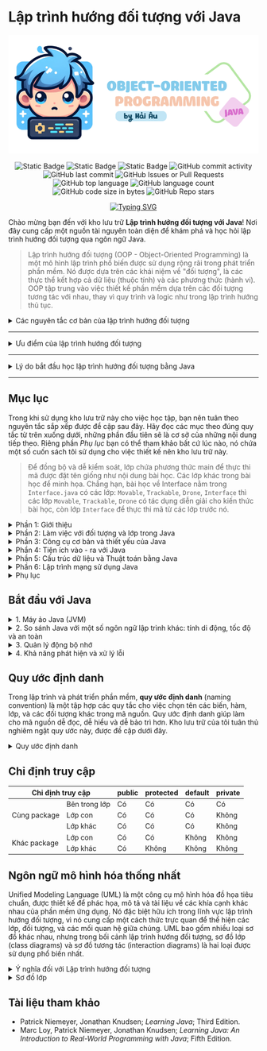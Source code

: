 # Lập trình hướng đối tượng với Java

![intro](images/logo.png)

<p align = "center">
<img alt="Static Badge" src="https://img.shields.io/badge/HUST-course-blue?labelColor=FF6868&color=DCFFB7">
<img alt="Static Badge" src="https://img.shields.io/badge/open_source-for_education-blue?labelColor=365486&color=DCF2F1">
<img alt="Static Badge" src="https://img.shields.io/badge/newbie-learn_to_code-blue?labelColor=6962AD&color=83C0C1">
<img alt="GitHub commit activity" src="https://img.shields.io/github/commit-activity/w/HaiAu2501/Object-oriented-Programming-with-Java?labelColor=FFF5E0&color=8DECB4">
<img alt="GitHub last commit" src="https://img.shields.io/github/last-commit/HaiAu2501/Object-oriented-Programming-with-Java?labelColor=1679AB&color=C5FF95">
<img alt="GitHub Issues or Pull Requests" src="https://img.shields.io/github/issues/HaiAu2501/Object-oriented-Programming-with-Java?labelColor=A34343&color=E9C874">
<img alt="GitHub top language" src="https://img.shields.io/github/languages/top/HaiAu2501/Object-oriented-Programming-with-Java?labelColor=FFD1E3&color=FFFAB7">
<img alt="GitHub language count" src="https://img.shields.io/github/languages/count/HaiAu2501/Object-oriented-Programming-with-Java?labelColor=DD5746&color=FFC470">
<img alt="GitHub code size in bytes" src="https://img.shields.io/github/languages/code-size/HaiAu2501/Object-oriented-Programming-with-Java?labelColor=7AA2E3&color=97E7E1">
<img alt="GitHub Repo stars" src="https://img.shields.io/github/stars/HaiAu2501/Object-oriented-Programming-with-Java?labelColor=4CCD99&color=FFF455">
</p>

<p align = "center">
<a href="https://git.io/typing-svg"><img src="https://readme-typing-svg.demolab.com?font=Fira+Code&pause=1000&center=true&vCenter=true&random=false&width=450&lines=Object-oriented+Programming+with+Java" alt="Typing SVG" /></a>
</p>

Chào mừng bạn đến với kho lưu trữ **Lập trình hướng đối tượng với Java**! Nơi đây cung cấp một nguồn tài nguyên toàn diện để khám phá và học hỏi lập trình hướng đối tượng qua ngôn ngữ Java.

> Lập trình hướng đối tượng (OOP - Object-Oriented Programming) là một mô hình lập trình phổ biến được sử dụng rộng rãi trong phát triển phần mềm. Nó được dựa trên các khái niệm về "đối tượng", là các thực thể kết hợp cả dữ liệu (thuộc tính) và các phương thức (hành vi). OOP tập trung vào việc thiết kế phần mềm dựa trên các đối tượng tương tác với nhau, thay vì quy trình và logic như trong lập trình hướng thủ tục.

<details>

<summary> Các nguyên tắc cơ bản của lập trình hướng đối tượng</summary>
<br/>

Lập trình hướng đối tượng dựa trên 4 nguyên tắc cơ bản, đó là: Đóng gói, Kế thừa, Đa hình, và Trừu tượng hóa. Mỗi nguyên tắc này cung cấp một cách tiếp cận để giải quyết các vấn đề trong phát triển phần mềm và giúp quản lý mã nguồn một cách hiệu quả hơn.

**1. Đóng gói** (Encapsulation): Đây là khái niệm che giấu chi tiết triển khai bên trong của đối tượng, ngăn người dùng trực tiếp truy cập vào dữ liệu bên trong. Đóng gói giúp bảo vệ dữ liệu và hành vi của đối tượng khỏi sự can thiệp không mong muốn và cung cấp một giao diện thống nhất để tương tác với đối tượng.

---

<details>

<summary>Đoạn mã minh họa</summary>

```java
// Lớp Employee (Nhân viên) chứa các thuộc tính: tên, tuổi, lương
public class Employee {
    // Các biến dữ liệu riêng tư để ngăn chặn truy cập trực tiếp từ bên ngoài lớp
    private String name;
    private int age;
    private double salary;

    // Constructor (hàm tạo) để khởi tạo các giá trị của đối tượng
    public Employee(String name, int age, double salary) {
        this.name = name;
        this.age = age;
        this.salary = salary;
    }

    // Các phương thức getter để truy cập các biến dữ liệu
    public String getName() {
        return name;
    }

    public int getAge() {
        return age;
    }

    public double getSalary() {
        return salary;
    }

    // Các phương thức setter để cập nhật giá trị của các biến dữ liệu
    public void setName(String name) {
        this.name = name;
    }

    public void setAge(int age) {
        this.age = age;
    }

    public void setSalary(double salary) {
        this.salary = salary;
    }
}

// Lớp Main để thực thi mã
public class Main {
    public static void main(String[] args) {
        // Tạo đối tượng của lớp Employee
        Employee emp = new Employee("John Doe", 30, 50000);

        // Truy cập và cập nhật thông qua các phương thức getter và setter
        System.out.println("Employee name: " + emp.getName());
        emp.setSalary(55000);
        System.out.println("Updated salary: " + emp.getSalary());
    }
}
```

Trong ví dụ này, các biến `name`, `age`, và `salary` được đánh dấu là `private`, điều này có nghĩa là chúng không thể được truy cập trực tiếp từ bên ngoài lớp `Employee`. Thay vào đó, các phương thức `getName()`, `getAge()`, `getSalary()`, `setName()`, `setAge()`, và `setSalary()` được cung cấp để truy cập và cập nhật giá trị của các biến này, đảm bảo tính đóng gói.

</details>

---

**2. Kế thừa** (Inheritance): Kế thừa cho phép một lớp mới kế thừa các thuộc tính và phương thức từ một lớp đã có sẵn. Lớp mới này có thể bổ sung thêm hoặc sửa đổi các thành phần thừa kế để đáp ứng nhu cầu riêng của nó, giúp tái sử dụng và mở rộng mã nguồn một cách hiệu quả.

---

<details>

<summary>Đoạn mã minh họa</summary>

```java
// Lớp cơ sở (hay lớp cha): Employee
public class Employee {
    private String name;
    private int age;

    // Constructor của lớp Employee
    public Employee(String name, int age) {
        this.name = name;
        this.age = age;
    }

    // Getter và Setter
    public String getName() {
        return name;
    }

    public void setName(String name) {
        this.name = name;
    }

    public int getAge() {
        return age;
    }

    public void setAge(int age) {
        this.age = age;
    }

    // Phương thức để hiển thị thông tin
    public void displayInfo() {
        System.out.println("Name: " + name + ", Age: " + age);
    }
}

// Lớp dẫn xuất (hay lớp con): Manager kế thừa từ Employee
public class Manager extends Employee {
    private double salary;

    // Constructor của lớp Manager
    public Manager(String name, int age, double salary) {
        super(name, age); // Gọi constructor của lớp cơ sở (lớp cha)
        this.salary = salary;
    }

    // Phương thức mới của lớp Manager
    @Override
    public void displayInfo() {
        // Gọi phương thức displayInfo của lớp cơ sở (lớp cha)
        super.displayInfo();
        System.out.println("Salary: " + salary);
    }
}

public class Main {
    public static void main(String[] args) {
        // Tạo đối tượng Manager
        Manager manager = new Manager("Alice Johnson", 42, 75000);
        manager.displayInfo(); // Hiển thị thông tin của Manager
    }
}
```

- Trong ví dụ này:
  - Lớp `Employee` là lớp cơ sở, chứa thông tin cơ bản như tên và tuổi.
  - Lớp `Manager` là lớp dẫn xuất từ `Employee` và bổ sung thêm thuộc tính `salary`.
  - Lớp `Manager` sử dụng từ khóa `extends` để kế thừa từ lớp `Employee`. Constructor của `Manager` gọi `super(name, age)`; để khởi tạo các thuộc tính được kế thừa từ lớp `Employee`.
  - Phương thức `displayInfo()` được ghi đè trong lớp `Manager` để thêm thông tin về mức lương, đồng thời gọi phương thức `displayInfo()` của lớp cơ sở để hiển thị thông tin cơ bản.

</details>

---

**3. Đa hình** (Polymorphism): Đa hình là khả năng mà theo đó các lớp khác nhau có thể được sử dụng thông qua cùng một giao diện. Phương thức có thể được định nghĩa trong một lớp cơ sở và được thay thế bởi các phương thức có cùng tên trong các lớp dẫn xuất, cho phép các đối tượng được xử lý thông qua giao diện chung mà không cần biết kiểu dữ liệu cụ thể của chúng.

Trong Java, tính đa hình được thể hiện thông qua việc ghi đè phương thức (method overriding) và nạp chồng phương thức (method overloading).

---

<details>

<summary>Ghi đè phương thức</summary>

```java
class Animal {
    void speak() {
        System.out.println("Animal speaks");
    }
}

// Lớp Dog (chó) kế thừa lớp Animal (động vật)
class Dog extends Animal {
    // Lớp Dog ghi đè phương thức speak() của lớp cha
    @Override
    void speak() {
        System.out.println("Dog barks");
    }
}

// Lớp Cat (mèo) kế thừa lớp Animal (động vật)
class Cat extends Animal {
    // Lớp Dog ghi đè phương thức speak() của lớp cha
    @Override
    void speak() {
        System.out.println("Cat meows");
    }
}

public class Main {
    public static void main(String[] args) {
        Animal myAnimal = new Animal();
        Animal myDog = new Dog();
        Animal myCat = new Cat();

        myAnimal.speak(); // Prints "Animal speaks"
        myDog.speak();    // Prints "Dog barks"
        myCat.speak();    // Prints "Cat meows"
    }
}
```

Trong ví dụ này, phương thức `speak()` được ghi đè trong các lớp `Dog` và `Cat`. Khi gọi phương thức `speak()` trên đối tượng của lớp con, Java xác định phương thức nào sẽ được gọi tại thời điểm chạy, tùy thuộc vào loại đối tượng mà biến tham chiếu đến.

</details>

<details>

<summary>Nạp chồng phương thức</summary>

```java
class Printer {
    // In chuỗi
    void print(String data) {
        System.out.println("String: " + data);
    }

    // In số nguyên
    void print(int data) {
        System.out.println("Integer: " + data);
    }

    // In số thực
    void print(double data) {
        System.out.println("Double: " + data);
    }
}

public class Main {
    public static void main(String[] args) {
        Printer printer = new Printer();

        // Gọi phương thức print nạp chồng
        printer.print("Hello, World!");
        printer.print(123);
        printer.print(98.76);
    }
}
```

- Trong ví dụ này:
  - Lớp `Printer` có ba phiên bản của phương thức `print`, mỗi phiên bản xử lý một kiểu dữ liệu cụ thể: `String`, `int`, và `double`.
  - Mỗi lần gọi phương thức `print`, Java sẽ xác định phiên bản phù hợp dựa trên kiểu dữ liệu của đối số truyền vào.

</details>

<details>

<summary>Triển khai giao diện</summary>

Tính đa hình cũng được thể hiện rất rõ ràng qua cơ chế sử dụng interface. Interface trong Java là một cách để đạt được đa hình ở mức độ cao hơn, cho phép một lớp triển khai (implement) nhiều interface và một interface có thể được triển khai bởi nhiều lớp khác nhau.

Giả sử chúng ta có một interface `CanFly` và hai lớp `Bird` và `Airplane` cả hai đều triển khai interface này:

```java
interface CanFly {
    void fly();
}

class Bird implements CanFly {
    public void fly() {
        System.out.println("The bird flaps its wings to fly.");
    }
}

class Airplane implements CanFly {
    public void fly() {
        System.out.println("The airplane turns on its engines to fly.");
    }
}

public class TestPolymorphism {
    public static void main(String[] args) {
        CanFly myBird = new Bird();
        CanFly myAirplane = new Airplane();

        myBird.fly();        // Output: The bird flaps its wings to fly.
        myAirplane.fly();    // Output: The airplane turns on its engines to fly.
    }
}
```

- Trong ví dụ này:
  - Interface `CanFly` định nghĩa phương thức `fly()` mà không cung cấp phần thân phương thức.
  - Cả `Bird` và `Airplane` đều triển khai phương thức `fly()` theo cách riêng của chúng.
  - Cả hai đối tượng `myBird` và `myAirplane` đều được tham chiếu thông qua kiểu interface `CanFly`, và khi gọi phương thức `fly()`, đa hình cho phép chúng ta không cần quan tâm đến việc đối tượng thuộc lớp nào; chúng ta chỉ biết rằng chúng có thể bay.

</details>

---

**4. Trừu tượng hóa** (Abstraction): Trừu tượng hóa cho phép lập trình viên tập trung vào những gì một đối tượng làm mà không cần quan tâm đến cách thực hiện. Nó tạo ra một lớp cơ sở mô tả một giao diện tổng quát mà các lớp dẫn xuất sẽ thực thi, đơn giản hóa việc quản lý sự phức tạp của hệ thống.

Trong Java, trừu tượng hóa có thể được thực hiện bằng hai cách:

---

<details>

<summary>Lớp trừu tượng</summary>

Lớp trừu tượng (Abstract Class) là một lớp không thể tạo đối tượng và có thể chứa phương thức trừu tượng không có phần thân.

```java
abstract class Animal {
    // Phương thức trừu tượng
    abstract void makeSound();

    // Phương thức bình thường
    void breathe() {
        System.out.println("Breathing...");
    }
}

class Dog extends Animal {
    // Triển khai phương thức trừu tượng trong lớp con
    void makeSound() {
        System.out.println("Bark");
    }
}

public class Main {
    public static void main(String[] args) {
        Animal myDog = new Dog();
        myDog.makeSound(); // In ra "Bark"
        myDog.breathe();   // In ra "Breathing..."
    }
}
```

- Trong ví dụ này:
  - `Animal` là một lớp trừu tượng có phương thức trừu tượng `makeSound()`.
  - `Dog` là lớp kế thừa từ `Animal` và phải cung cấp triển khai cụ thể cho phương thức trừu tượng `makeSound()`.

</details>

<details>

<summary>Giao diện</summary>

Giao diện (Interface) chỉ có thể chứa các phương thức trừu tượng mà không có triển khai.

```java
interface Vehicle {
    void start();
    void stop();
}

class Car implements Vehicle {
    public void start() {
        System.out.println("Car starting");
    }

    public void stop() {
        System.out.println("Car stopping");
    }
}

class Bike implements Vehicle {
    public void start() {
        System.out.println("Bike starting");
    }

    public void stop() {
        System.out.println("Bike stopping");
    }
}

public class Main {
    public static void main(String[] args) {
        Vehicle myCar = new Car();
        Vehicle myBike = new Bike();
        
        myCar.start();  // In ra "Car starting"
        myCar.stop();   // In ra "Car stopping"
        myBike.start(); // In ra "Bike starting"
        myBike.stop();  // In ra "Bike stopping"
    }
}
```

Ở đây, `Vehicle` là một interface định nghĩa hai phương thức trừu tượng: `start()` và `stop()`. Các lớp `Car` và `Bike` triển khai interface này và cung cấp triển khai cụ thể cho mỗi phương thức.

</details>

</details>

---

<details>

<summary>Ưu điểm của lập trình hướng đối tượng</summary>
<br/>

Lập trình hướng đối tượng mang lại nhiều ưu điểm vượt trội trong phát triển phần mềm, giúp nó trở thành một trong những mô hình thiết kế và lập trình chính trong ngành công nghệ thông tin. Dưới đây là những ưu điểm của nó:

- **Tái sử dụng mã**: OOP cho phép lập trình viên sử dụng lại mã nguồn thông qua cơ chế kế thừa. Lớp con có thể kế thừa tính năng từ lớp cha mà không cần phải viết lại mã đó. Điều này giúp giảm bớt lượng công việc lập trình, giảm thiểu các lỗi tiềm ẩn và tăng tốc độ phát triển phần mềm.

- **Dễ dàng bảo trì và sửa lỗi**: Cấu trúc đóng gói trong OOP giúp che giấu chi tiết triển khai, chỉ cung cấp giao diện (interface) cần thiết cho người dùng. Điều này làm cho việc bảo trì và cập nhật hệ thống trở nên dễ dàng hơn, vì thay đổi bên trong một đối tượng không ảnh hưởng tới các đối tượng khác.

- **Mô hình hóa thực tiễn**: OOP cho phép lập trình viên mô hình hóa các thực thể thực tế dưới dạng đối tượng phần mềm, làm cho mã nguồn dễ hiểu và quản lý hơn. Việc sử dụng các đối tượng như là biểu diễn của dữ liệu và hành vi trong thế giới thực giúp phát triển phần mềm trở nên trực quan và gần gũi hơn với người lập trình.

- **Tính mở rộng**: Nhờ vào khả năng kế thừa và đóng gói, OOP dễ dàng mở rộng. Một lớp mới có thể được tạo ra với sự kế thừa từ một hoặc nhiều lớp đã tồn tại mà không làm ảnh hưởng tới những lớp đó. Điều này giúp hệ thống phát triển một cách linh hoạt và thích ứng với nhu cầu mới một cách nhanh chóng.

- **Tính bảo mật**: Đóng gói không chỉ giúp ẩn đi chi tiết triển khai mà còn cung cấp một lớp bảo mật. Dữ liệu bên trong một đối tượng được bảo vệ khỏi sự truy cập trực tiếp từ bên ngoài, đảm bảo tính toàn vẹn và an toàn của dữ liệu.

</details>

---

<details>

<summary>Lý do bắt đầu học lập trình hướng đối tượng bằng Java</summary>
<br/>

Java là một trong những ngôn ngữ lập trình phổ biến nhất được sử dụng để giảng dạy lập trình hướng đối tượng vì nhiều lý do chính đáng.

- **Java là một ngôn ngữ thuần túy hướng đối tượng**, nghĩa là mọi thứ trong Java đều là đối tượng hoặc lớp. Các khái niệm như kế thừa, đóng gói, đa hình, và trừu tượng hoàn toàn được tích hợp sẵn trong ngôn ngữ. Điều này giúp người học dễ dàng tiếp cận và thực hành các nguyên lý OOP một cách tự nhiên trong quá trình lập trình.

- **Java có cú pháp khá rõ ràng và dễ hiểu.** Cú pháp của Java dựa trên C/C++, nhưng đã loại bỏ một số tính năng phức tạp như con trỏ trực tiếp, làm cho nó trở thành ngôn ngữ lý tưởng để giảng dạy cho người mới bắt đầu. Việc loại bỏ những tính năng phức tạp này giúp người học tập trung vào việc hiểu các khái niệm cốt lõi của OOP mà không bị sa lầy vào các chi tiết khó hiểu.

- **Java là ngôn ngữ độc lập nền tảng**, có thể chạy trên bất kỳ hệ điều hành nào có máy ảo Java (JVM). Điều này có nghĩa là các chương trình Java có thể phát triển và thực thi một cách nhất quán trên các nền tảng khác nhau mà không cần thay đổi mã. Sự linh hoạt này là lý tưởng cho môi trường học tập, nơi sinh viên và giáo viên có thể sử dụng nhiều loại phần cứng và phần mềm.

</details>

---

## Mục lục

Trong khi sử dụng kho lưu trữ này cho việc học tập, bạn nên tuân theo nguyên tắc sắp xếp được đề cập sau đây. Hãy đọc các mục theo đúng quy tắc từ trên xuống dưới, những phần đầu tiên sẽ là cơ sở của những nội dung tiếp theo. Riêng phần *Phụ lục* bạn có thể tham khảo bất cứ lúc nào, nó chứa một số cuốn sách tôi sử dụng cho việc thiết kế nên kho lưu trữ này.

> Để đồng bộ và dễ kiểm soát, lớp chứa phương thức main để thực thi mã được đặt tên giống như nội dung bài học. Các lớp khác trong bài học để minh họa. Chẳng hạn, bài học về Interface nằm trong `Interface.java` có các lớp: `Movable`, `Trackable`, `Drone`, `Interface` thì các lớp `Movable`, `Trackable`, `Drone` có tác dụng diễn giải cho kiến thức bài học, còn lớp `Interface` để thực thi mã từ các lớp trước nó.

<details>
<summary>Phần 1: Giới thiệu</summary>

- [**Bắt đầu với Java**](#bắt-đầu-với-java)
  - Máy ảo Java
  - So sánh Java với một số ngôn ngữ lập trình khác: tính di động, tốc độ và an toàn
  - Quản lý động bộ nhớ
  - Khả năng phát hiện và xử lý lỗi
- [**Naming Convention**](#quy-ước-định-danh)
- [**Unified Modeling Language**](#ngôn-ngữ-mô-hình-hóa-thống-nhất)
- [**The Java Language**](1.%20The%20Java%20Language/)
  - [HelloWorld](1.%20The%20Java%20Language/HelloWorld.java)
  - [HelloJava](1.%20The%20Java%20Language/HelloJava.java)
  - [DataTypes](1.%20The%20Java%20Language/DataTypes.java)
  - [Wrappers](1.%20The%20Java%20Language/Wrappers.java)
  - [Boxing](1.%20The%20Java%20Language/Boxing.java)
  - [Enumerations](1.%20The%20Java%20Language/Enumerations.java)
  - [Arrays](1.%20The%20Java%20Language/Arrays.java)
  - [ArgumentPassing](1.%20The%20Java%20Language/ArgumentPassing.java)
  - [MethodOverloading](1.%20The%20Java%20Language/MethodOverloading.java)
  - [ObjectsInJava](1.%20The%20Java%20Language/ObjectsInJava.java)
  - [InitializerBlock](1.%20The%20Java%20Language/InitializerBlock.java)
  - [ObjectCreation](1.%20The%20Java%20Language/ObjectCreation.java)
  - [ObjectDestruction](1.%20The%20Java%20Language/ObjectDestruction.java)
  - [ThisReference](1.%20The%20Java%20Language/ThisReference.java)

</details>

<details>

<summary>Phần 2: Làm việc với đối tượng và lớp trong Java</summary>

- [**Classes in Java**](2.%20Classes%20in%20Java/)
  - [Subclass](2.%20Classes%20in%20Java/Subclass.java)
  - [Casting](2.%20Classes%20in%20Java/Casting.java)
  - [SuperConstructor](2.%20Classes%20in%20Java/SuperConstructor.java)
  - [Abstract](2.%20Classes%20in%20Java/Abstract.java)
  - [Interface](2.%20Classes%20in%20Java/Interface.java)
  - [Callback](2.%20Classes%20in%20Java/Callback.java)
  - [InterfaceVariables](2.%20Classes%20in%20Java/InterfaceVariables.java)
  - [SubInterface](2.%20Classes%20in%20Java/SubInterface.java)
- **Inner Classes**
  - [NestedClass](2.%20Classes%20in%20Java/NestedClass.java)
  - [InnerClass](2.%20Classes%20in%20Java/InnerClass.java)
  - [AdapterClass](2.%20Classes%20in%20Java/AdapterClass.java)
  - [WithinMethods](2.%20Classes%20in%20Java/WithinMethods.java)
  - [StaticInnerClass](2.%20Classes%20in%20Java/StaticInnerClass.java)
  - [AnonymousInnerClass](2.%20Classes%20in%20Java/AnonymousInnerClass.java)
  - [EventHandling](2.%20Classes%20in%20Java/EventHandling.java)
- **The Object Class**
  - [TheObjectClass](2.%20Classes%20in%20Java/TheObjectClass.java)
  - [Equals](2.%20Classes%20in%20Java/Equals.java)
  - [Hashcode](2.%20Classes%20in%20Java/Hashcode.java)
  - [Clone](2.%20Classes%20in%20Java/Clone.java)
- **The Class Class**
  - [TheClassClass](2.%20Classes%20in%20Java/TheClassClass.java)
  - [Reflection](2.%20Classes%20in%20Java/Reflection.java)
- **Annotations**
  - [Annotations](2.%20Classes%20in%20Java/Annotations.java)
- **Generics**

</details>

<details>

<summary>Phần 3: Công cụ cơ bản và thiết yếu của Java</summary>

- [**Core Ultilities**](3.%20Core%20Ultilities/)
  - [StringTips](3.%20Core%20Ultilities/StringTips.java)
  - [Math](3.%20Core%20Ultilities/Math.java)
  - [Random](3.%20Core%20Ultilities/Random.java)
  - [Time](3.%20Core%20Ultilities/Time.java)
  - [Collections](3.%20Core%20Ultilities/Collections.java)
  - [Iteration](3.%20Core%20Ultilities/Iteration.java)
  - [Properties](3.%20Core%20Ultilities/Properties.java)
  - [LoggingAPI](3.%20Core%20Ultilities/LoggingAPI.java)

</details>

<details>

<summary>Phần 4: Tiện ích vào - ra với Java</summary>

- [**IO Facilities**](4.%20IO%20Facilities/)
  - Streams
  - Pipes
  - Files
  - DataCompression
  - Buffers

</details>

<details>

<summary>Phần 5: Cấu trúc dữ liệu và Thuật toán bằng Java</summary>

> Mục này gần như cùng thứ tự với kho lưu trữ của tôi: [**Cấu trúc dữ liệu và Thuật toán sử dụng C/C++**](https://github.com/HaiAu2501/Data-Structures-and-Algorithms-using-C), chỉ khác là được viết bằng ngôn ngữ Java. Sẽ có một số khác biệt giữa hai ngôn ngữ, bạn đọc có thể tự đối chiếu chúng.

- **Tuần 1: Làm quen với Java**
  - [SumTwoInts](5.%20Data%20Structures%20and%20Algorithms/SumTwoInts.java)
  - [SumOfArray](5.%20Data%20Structures%20and%20Algorithms/SumOfArray.java)
  - [MaxSubarray](5.%20Data%20Structures%20and%20Algorithms/MaxSubarray.java)
- **Tuần 2: Thuật toán Đệ quy & Thuật toán Quay lui**
- **Tuần 3: Thuật toán Nhánh cận & Thuật toán Tham lam**
- **Tuần 4: Thuật toán Quy hoạch động**
- **Tuần 5: Ngăn xếp & Hàng đợi**

</details>

<details>

<summary>Phần 6: Lập trình mạng sử dụng Java</summary>

</details>

<details>

<summary>Phụ lục</summary>

- [**Chỉ định truy cập**](#chỉ-định-truy-cập)
- [**Tài liệu tham khảo**](#tài-liệu-tham-khảo)
- [**Tải xuống tài liệu tham khảo**](documents)
- [**Dự án của tôi**](.projects)
  - [**TicTacToe**](.projects/TicTacToe.java)

</details>

## Bắt đầu với Java

<details>

<summary>1. Máy ảo Java (JVM)</summary>
<br/>

Java vừa là ngôn ngữ lập trình vừa được **biên dịch** (complied) vừa được **thông dịch** (interpreted). Trong Java, mã nguồn được biên dịch thành bytecode, đó là các chỉ thị nhị phân đơn giản hoạt động như mã máy cho máy tính. Tuy nhiên, khác với C hay C++, bytecode của Java không phải là mã máy bản địa cho bất kỳ loại vi xử lý cụ thể nào mà là cho một máy ảo Java (JVM), một nền tảng chung cho mọi hệ thống.

Bytecode này sau đó được máy ảo Java thông dịch và thực thi như thể nó là mã máy bản địa. JVM hoạt động giống như một hệ điều hành thực sự trong việc quản lý bộ nhớ và xử lý các lệnh, đảm bảo an toàn và di động của mã. Mọi đặc điểm của ngôn ngữ Java đều được định nghĩa rõ ràng, không phụ thuộc vào hệ thống nền tảng cụ thể nào, giúp Java có khả năng chạy đồng nhất trên nhiều nền tảng khác nhau mà không cần chỉnh sửa mã.

JVM cung cấp một môi trường thực thi an toàn, nơi nó thực hiện các chức năng tương tự như một hệ điều hành. Nó quản lý bộ nhớ, thực thi các lệnh dựa trên ngăn xếp, và xử lý các kiểu dữ liệu nguyên thủy. Việc này giảm thiểu các rủi ro bảo mật và tăng tính ổn định của ứng dụng.

</details>

<details>

<summary>2. So sánh Java với một số ngôn ngữ lập trình khác: tính di động, tốc độ và an toàn</summary>
<br/>

Dù có vẻ ngoài tương tự như C và C++ về cú pháp, Java không phải là hậu duệ trực tiếp của C hay là phiên bản tiếp theo của C++. Java có nhiều điểm chung với các ngôn ngữ động như Smalltalk và Lisp hơn là với C. Sự giống nhau chỉ dừng lại ở cú pháp bên ngoài như sử dụng nhiều dấu ngoặc nhọn và dấu chấm phẩy. Java thừa hưởng triết lý của C về một ngôn ngữ tốt nên gọn nhẹ, dễ nhớ nhưng lại mở rộng vốn từ vựng qua các gói lớp Java.

Ngôn ngữ kịch bản như Perl, Python và Ruby rất phổ biến vì chúng phù hợp cho các ứng dụng an toàn, được kết nối mạng. Tuy nhiên, hầu hết các ngôn ngữ kịch bản không được thiết kế cho lập trình quy mô lớn nghiêm túc. Chúng thường không phù hợp cho các dự án lớn hay phức tạp vì cấu trúc chương trình lỏng lẻo và hệ thống kiểu dữ liệu đơn giản.

Java cung cấp một nền tảng an toàn để phát triển các framework cấp cao hơn và thậm chí là các ngôn ngữ khác, kết hợp sự đơn giản và tính năng của Java cho phép phát triển nhanh chóng và dễ dàng thay đổi ứng dụng. Java cũng đã học hỏi từ các tính năng của Smalltalk và cải tiến chúng, đặc biệt là trong việc sử dụng bộ kiểm tra bytecode để đảm bảo tính chính xác của mã Java biên dịch, giúp nâng cao hiệu suất và đảm bảo an toàn hơn so với Smalltalk.

Java được thiết kế để là một ngôn ngữ an toàn, không chỉ chống lại các lỗi phần mềm mà còn các vấn đề thường gặp trong thiết kế và lập trình. Java cung cấp nhiều lớp bảo vệ, từ kiểm tra an toàn của mã trước khi chạy cho đến cách thức mà trình tải lớp (class loader), một cơ chế tải bytecode của trình thông dịch Java, tạo ra một "bức tường" xung quanh các lớp không đáng tin cậy. Những tính năng này là nền tảng cho các chính sách bảo mật cấp cao, cho phép hoặc không cho phép các loại hoạt động khác nhau trên từng ứng dụng.

Java bắt đầu từ một "tấm bảng trắng" và do đó có thể tránh được những tính năng phức tạp hoặc gây tranh cãi có trong các ngôn ngữ khác. Ví dụ, Java không cho phép lập trình viên tái định nghĩa các toán tử (như + hay -), không có tiền xử lý mã nguồn như macros hay #define statements, những thứ thường được dùng trong các ngôn ngữ khác để hỗ trợ sự phụ thuộc vào nền tảng.

Java cũng cung cấp một cấu trúc gói (package) rõ ràng để tổ chức các tệp lớp, giúp trình biên dịch xử lý một số chức năng của công cụ make truyền thống một cách hiệu quả. Mọi thông tin kiểu dữ liệu đều được bảo toàn trong các lớp Java đã biên dịch, không cần tới các tệp tiêu đề nguồn thừa như trong C/C++. Điều này khiến mã Java dễ đọc và ít cần đến ngữ cảnh hơn.

Java chỉ hỗ trợ kế thừa đơn (mỗi lớp chỉ có một lớp "cha" duy nhất) nhưng cho phép kế thừa nhiều giao diện (interface). Giao diện trong Java, tương tự như lớp trừu tượng trong C++, xác định hành vi của một đối tượng mà không định nghĩa thực thi của nó. Đây là một cơ chế mạnh mẽ cho phép nhà phát triển định nghĩa một "hợp đồng" về hành vi của đối tượng mà có thể được sử dụng và tham chiếu một cách độc lập với bất kỳ thực thi đối tượng cụ thể nào.

</details>

<details>

<summary>3. Quản lý động bộ nhớ</summary>
<br/>

Java loại bỏ việc sử dụng con trỏ có thể tham chiếu tới bất kỳ khu vực bộ nhớ nào và thêm vào thu gom rác tự động cùng mảng cấp cao. Những tính năng này giúp loại bỏ nhiều vấn đề liên quan đến an toàn, khả năng chuyển đổi và tối ưu hóa mà các ngôn ngữ khác thường gặp phải. Trong Java, các đối tượng không còn được sử dụng sẽ tự động được thu hồi bộ nhớ, giảm thiểu lỗi do quản lý bộ nhớ thủ công.

Java không sử dụng con trỏ theo nghĩa truyền thống mà thay vào đó là các tham chiếu, định kiểu chặt chẽ và an toàn hơn. Các đối tượng trong Java, ngoại trừ các kiểu nguyên thủy, được truy cập qua tham chiếu. Điều này cho phép xây dựng các cấu trúc dữ liệu phức tạp một cách an toàn về kiểu dữ liệu mà không có rủi ro liên quan đến con trỏ trong C/C++.

</details>

<details>

<summary>4. Khả năng phát hiện và xử lý lỗi</summary>
<br/>

Java được thiết kế để xử lý lỗi một cách thông minh và hiệu quả, nhờ vào cơ chế quản lý ngoại lệ mạnh mẽ. Trong Java, các lỗi không chỉ được bắt và xử lý tại một nơi cụ thể trong chương trình thông qua khối mã "catch", mà còn được đóng gói thành các đối tượng ngoại lệ. Mỗi đối tượng này mang thông tin về nguyên nhân gây ra lỗi, giúp lập trình viên dễ dàng hiểu và xử lý lỗi một cách chính xác. Trình biên dịch Java đòi hỏi phương thức phải tuyên bố các ngoại lệ mà nó có thể phát sinh, hoặc là phải tự xử lý chúng ngay lập tức. Điều này giúp đưa thông tin lỗi lên cùng mức độ quan trọng với các thông tin khác như kiểu dữ liệu trả về hay tham số của phương thức. Qua đó, khi lập trình, bạn có thể dự đoán và chuẩn bị sẵn sàng cho các tình huống có thể xảy ra, đảm bảo rằng ứng dụng của bạn sẽ hoạt động ổn định và an toàn hơn.

</details>

## Quy ước định danh

Trong lập trình và phát triển phần mềm, **quy ước định danh** (naming convention) là một tập hợp các quy tắc cho việc chọn tên các biến, hàm, lớp, và các đối tượng khác trong mã nguồn. Quy ước định danh giúp làm cho mã nguồn dễ đọc, dễ hiểu và dễ bảo trì hơn. Kho lưu trữ của tôi tuân thủ nghiêm ngặt quy ước này, được đề cập dưới đây.

<details>

<summary>Quy ước định danh</summary>
<ol>

<li><b>Lớp (Class) và Giao diện (Interface):</b></li>

- *Lớp:* Tên lớp luôn bắt đầu bằng chữ cái in hoa (PascalCase). Nếu tên lớp bao gồm nhiều từ, mỗi từ cũng phải bắt đầu bằng chữ cái in hoa. Ví dụ: `Student`, `Car`, `ColorChooser`.

- *Giao diện:* Giống như class, tên interface cũng sử dụng PascalCase. Thường thì tên interface sẽ bắt đầu bằng các chữ cái viết hoa như `I` hoặc sử dụng các hậu tố/suffix như `able` hoặc `ible` để mô tả tính năng, chẳng hạn như `Runnable`, `Accessible`.

<li><b>Phương thức (Method)/Hàm (Function) và Biến (Variable):</b></li>

- Tên phương thức luôn bắt đầu bằng chữ thường và theo sau là camelCase. Tên phương thức thường là các động từ hoặc cụm động từ mô tả hành động mà phương thức đó thực hiện. Ví dụ: `getName()`, `calculateTotalWidth()`.

- Tên biến cũng nên bắt đầu bằng chữ thường và theo sau là camelCase. Tên biến nên rõ ràng và mô tả được giá trị mà chúng đại diện. Ví dụ: `height`, `numberOfStudents`.

<li><b>Gói (Package)</b></li>

- Tên gói nên được viết thường hoàn toàn để tránh xung đột với tên lớp và interface.

</ol>

Một ví dụ về lớp `Dog`:

```java
package com.example.animals;

/**
 * A generic Dog class that can be used as a base class for specific breeds.
 */
public class Dog {
    private String name;
    private int age;

    /**
     * Constructor for Dog class.
     *
     * @param name The name of the dog.
     * @param age The age of the dog.
     */
    public Dog(String name, int age) {
        this.name = name;
        this.age = age;
    }

    /**
     * Returns the name of the dog.
     *
     * @return The name of the dog.
     */
    public String getName() {
        return name;
    }

    /**
     * Sets the name of the dog.
     *
     * @param name New name for the dog.
     */
    public void setName(String name) {
        this.name = name;
    }

    /**
     * Returns the age of the dog.
     *
     * @return The age of the dog.
     */
    public int getAge() {
        return age;
    }

    /**
     * Sets the age of the dog.
     *
     * @param age New age for the dog.
     */
    public void setAge(int age) {
        this.age = age;
    }

    /**
     * Provides a string representation of the dog.
     *
     * @return A string describing the dog's details.
     */
    @Override
    public String toString() {
        return "Dog[name=" + name + ", age=" + age + "]";
    }
}
```

</details>

## Chỉ định truy cập

<div align="center">
<table class="tg">
<thead>
  <tr>
    <th class="tg-c3ow" colspan="2">Chỉ định truy cập</th>
    <th class="tg-c3ow">public</th>
    <th class="tg-c3ow">protected</th>
    <th class="tg-c3ow">default</th>
    <th class="tg-c3ow">private</th>
  </tr>
</thead>
<tbody>
  <tr>
    <td class="tg-lboi" rowspan="3">Cùng package<br></td>
    <td class="tg-0pky">Bên trong lớp</td>
    <td class="tg-c3ow">Có</td>
    <td class="tg-c3ow">Có</td>
    <td class="tg-c3ow">Có</td>
    <td class="tg-c3ow">Có</td>
  </tr>
  <tr>
    <td class="tg-0pky">Lớp con</td>
    <td class="tg-c3ow">Có</td>
    <td class="tg-c3ow">Có</td>
    <td class="tg-c3ow">Có</td>
    <td class="tg-7btt">Không</td>
  </tr>
  <tr>
    <td class="tg-0pky">Lớp khác</td>
    <td class="tg-c3ow">Có</td>
    <td class="tg-c3ow">Có</td>
    <td class="tg-c3ow">Có</td>
    <td class="tg-7btt">Không</td>
  </tr>
  <tr>
    <td class="tg-lboi" rowspan="2">Khác package</td>
    <td class="tg-0pky">Lớp con</td>
    <td class="tg-c3ow">Có</td>
    <td class="tg-c3ow">Có</td>
    <td class="tg-7btt">Không</td>
    <td class="tg-7btt">Không</td>
  </tr>
  <tr>
    <td class="tg-0pky">Lớp khác</td>
    <td class="tg-c3ow">Có</td>
    <td class="tg-7btt">Không</td>
    <td class="tg-7btt">Không</td>
    <td class="tg-7btt">Không</td>
  </tr>
</tbody>
</table>
</div>

## Ngôn ngữ mô hình hóa thống nhất

Unified Modeling Language (UML) là một công cụ mô hình hóa đồ họa tiêu chuẩn, được thiết kế để phác họa, mô tả và tài liệu về các khía cạnh khác nhau của phần mềm ứng dụng. Nó đặc biệt hữu ích trong lĩnh vực lập trình hướng đối tượng, vì nó cung cấp một cách thức trực quan để thể hiện các lớp, đối tượng, và các mối quan hệ giữa chúng. UML bao gồm nhiều loại sơ đồ khác nhau, nhưng trong bối cảnh lập trình hướng đối tượng, sơ đồ lớp (class diagrams) và sơ đồ tương tác (interaction diagrams) là hai loại được sử dụng phổ biến nhất.

<details>

<summary>Ý nghĩa đối với Lập trình hướng đối tượng</summary>

- UML cho phép lập trình viên mô tả cấu trúc của hệ thống bằng cách sử dụng sơ đồ lớp. Sơ đồ này thể hiện các lớp trong hệ thống, các thuộc tính, phương thức của chúng, và quan trọng nhất là mối quan hệ giữa các lớp như kế thừa, liên kết, tổng hợp và kết hợp. Điều này giúp lập trình viên hiểu và thiết kế hệ thống một cách hệ thống hơn.

- Một khi sơ đồ UML đã được hoàn thiện, nó có thể dùng như là cơ sở để viết mã nguồn. Trong OOP, việc chuyển từ sơ đồ lớp sang mã nguồn (thường là Java, C#, hay C++) là khá trực tiếp, do sự tương đồng giữa các khái niệm mô tả trong UML và cấu trúc lớp trong các ngôn ngữ lập trình này.

- UML giúp định nghĩa rõ ràng các mối quan hệ giữa các đối tượng, làm nổi bật cách thức giao tiếp và tương tác giữa chúng qua sơ đồ tương tác như sơ đồ tuần tự (sequence diagrams) và sơ đồ cộng tác (collaboration diagrams). Điều này giúp lập trình viên hiểu được luồng dữ liệu và kiểm soát trong ứng dụng.

- Trước khi bắt đầu viết mã, UML giúp nhóm phát triển có thể phát hiện và sửa chữa những vấn đề về thiết kế. Sự thống nhất trong cách sử dụng UML còn giúp các thành viên trong nhóm dễ dàng hiểu ý tưởng của nhau, từ đó tăng hiệu quả phối hợp làm việc.

- UML cung cấp tài liệu đầy đủ cho phần mềm, điều này rất hữu ích trong giai đoạn bảo trì và nâng cấp phần mềm. Một sơ đồ UML tốt có thể giúp người mới tham gia dự án nắm bắt nhanh chóng cấu trúc và chức năng của hệ thống.

</details>

<details>

<summary>Sơ đồ lớp</summary>

Class Diagram (Sơ đồ lớp) là một trong những loại sơ đồ được sử dụng trong UML và nó đóng một vai trò quan trọng trong việc mô hình hóa hệ thống phần mềm. Class Diagram cung cấp một cái nhìn tổng quát về cấu trúc của một ứng dụng bằng cách hiển thị các lớp của hệ thống, các thuộc tính và phương thức của chúng, và mối quan hệ giữa các lớp đó. Các mối quan hệ này có thể bao gồm: liên kết (association), kế thừa (inheritance), thực thi (realization), phụ thuộc (dependency), kết tập (aggregation), tổng hợp (composition).

### 1. Ký hiệu lớp

Một lớp đại diện cho một khái niệm bao gồm trạng thái (thuộc tính) và hành vi (phương thức). Mỗi thuộc tính có một kiểu. Mỗi phương thức có một chữ ký. Tên lớp là thông tin bắt buộc duy nhất.

- Tên Lớp: Tên của lớp xuất hiện trong phần đầu tiên.
- Thuộc tính Lớp:
  - Các thuộc tính được hiển thị trong phần thứ hai.
  - Kiểu thuộc tính được hiển thị sau dấu hai chấm.
  - Các thuộc tính tương ứng với các biến thành viên (các thành viên dữ liệu) trong mã.
- Phương thức Lớp (Các phương thức):
  - Các phương thức được hiển thị trong phần thứ ba. Đây là các dịch vụ mà lớp cung cấp.
  - Kiểu trả về của phương thức được hiển thị sau dấu hai chấm ở cuối chữ ký phương thức.
  - Kiểu trả về của các tham số phương thức được hiển thị sau dấu hai chấm theo sau tên tham số. Các phương thức tương ứng với các phương thức lớp trong mã.

Xét ví dụ sau:

<div align = "center">

![Minh họa 1](images/01.png)

</div>

Sơ đồ UML này tương ứng với class `Animal` trong mã như sau:

```java
public class Animal {
    // Các thuộc tính của lớp
    public String name; // Biến thành viên công khai cho tên
    private int age;     // Biến thành viên riêng tư cho tuổi
    private String species; // Biến thành viên riêng tư cho loài

    // Phương thức getter cho thuộc tính name
    public String getName() {
        return name;
    }

    // Phương thức setter cho thuộc tính name
    public void setName(String name) {
        this.name = name;
    }
}
```

### 2. Ký hiệu khả năng truy cập

Các ký hiệu `+`, `-` và `#` đặt trước tên thuộc tính và phương thức trong một lớp biểu thị mức độ khả năng truy cập của thuộc tính và phương thức đó. Cụ thể:

- Dấu `+` biểu thị thuộc tính hoặc phương thức công khai (public).
- Dấu `-` biểu thị thuộc tính hoặc phương thức riêng tư (private).
- Dấu `#` biểu thị thuộc tính hoặc phương thức bảo vệ (protected).
- Nếu không có ký hiệu gì, thì là mặc định (default).

### 3. Ký hiệu quan hệ giữa các lớp

<div align = "center">

![Minh họa 2](images/02.png)

</div>

- Liên kết (Association) là mối quan hệ giữa hai lớp mà trong đó các đối tượng của một lớp kết nối với các đối tượng của lớp kia. Quan hệ này có thể là một chiều hoặc hai chiều.
- Kế thừa (Inheritance) là quan hệ mà một lớp (lớp con) kế thừa các thuộc tính và phương thức từ một lớp khác (lớp cha). Lớp con cũng có thể thêm hoặc ghi đè các phương thức và thuộc tính của lớp cha.
- Thực thi (Realization) là mối quan hệ giữa một lớp và một interface, nơi lớp đảm nhận trách nhiệm triển khai tất cả các phương thức được định nghĩa trong interface đó. Nếu có một interface `Flyable` có phương thức `fly()`, lớp `Bird` có thể thực thi interface này bằng cách triển khai phương thức `fly()`.
- Phụ thuộc (Dependency) xảy ra khi một lớp sử dụng một lớp khác; ví dụ, như là tham số trong một phương thức. Sự thay đổi trong lớp được sử dụng có thể ảnh hưởng đến lớp sử dụng.
- Kết tập (Aggregation) là một dạng đặc biệt của liên kết, mô tả mối quan hệ "có một" (has-a) nhưng không bắt buộc, và các đối tượng tồn tại độc lập với nhau. Một lớp `School` có thể có nhiều đối tượng của lớp `Teacher`, nhưng các giáo viên vẫn tồn tại độc lập với trường học.
- Tổng hợp (Composition) cũng là một dạng đặc biệt của liên kết, thể hiện mối quan hệ "chứa" (contains) giữa các đối tượng, trong đó đối tượng con không tồn tại độc lập khi đối tượng cha bị hủy. Lớp `House` có thể chứa nhiều đối tượng của lớp `Room`. Khi đối tượng `House` bị hủy, các `Room` cũng sẽ bị hủy theo.

Xét ví dụ sau đây:

<div align = "center">

![Minh họa 3](images/03.png)

</div>

Triển khai sơ đồ UML này trong Java như sau:

```java
public class Person {
    private String name;
    private int age;
    private Address address; // Liên kết sử dụng lớp Address

    public Person(String name, int age, Address address) {
        this.name = name;
        this.age = age;
        this.address = address;
    }

    // Getter và Setter cho các thuộc tính
    public String getName() {
        return name;
    }

    public void setName(String name) {
        this.name = name;
    }

    public int getAge() {
        return age;
    }

    public void setAge(int age) {
        this.age = age;
    }

    public Address getAddress() {
        return address;
    }

    public void setAddress(Address address) {
        this.address = address;
    }
}

// Định nghĩa lớp Student kế thừa từ Person
public class Student extends Person {
    public Student(String name, int age, Address address) {
        super(name, age, address);
    }
}

// Định nghĩa lớp Teacher kế thừa từ Person
public class Teacher extends Person {
    public Teacher(String name, int age, Address address) {
        super(name, age, address);
    }
}

// Định nghĩa lớp Staff kế thừa từ Person
public class Staff extends Person {
    public Staff(String name, int age, Address address) {
        super(name, age, address);
    }
}

// Định nghĩa lớp Address
public class Address {
    private String street;
    private String city;
    private String country;

    public Address(String street, String city, String country) {
        this.street = street;
        this.city = city;
        this.country = country;
    }

    // Getter và Setter cho các thuộc tính
    public String getStreet() {
        return street;
    }

    public void setStreet(String street) {
        this.street = street;
    }

    public String getCity() {
        return city;
    }

    public void setCity(String city) {
        this.city = city;
    }

    public String getCountry() {
        return country;
    }

    public void setCountry(String country) {
        this.country = country;
    }
}

// Định nghĩa lớp Department chứa Teacher và Course
public class Department {
    private String name;
    private List<Teacher> teachers; // Aggregation
    private List<Course> courses; // Composition

    public Department(String name) {
        this.name = name;
        this.teachers = new ArrayList<>();
        this.courses = new ArrayList<>();
    }

    // Phương thức thêm giáo viên và khóa học
    public void addTeacher(Teacher teacher) {
        teachers.add(teacher);
    }

    public void addCourse(Course course) {
        courses.add(course);
    }
}

// Định nghĩa lớp Course
public class Course {
    private String courseName;
    private List<Teacher> teachers; // Association

    public Course(String courseName) {
        this.courseName = courseName;
        this.teachers = new ArrayList<>();
    }

    public void addTeacher(Teacher teacher) {
        teachers.add(teacher);
    }
}

// Định nghĩa interface Maintainable
public interface Maintainable {
    void maintain();
}

// Định nghĩa lớp School
public class School implements Maintainable {
    private String name;
    private List<Department> departments; // Composition

    public School(String name) {
        this.name = name;
        this.departments = new ArrayList<>();
    }

    public void addDepartment(Department department) {
        departments.add(department);
    }

    // Triển khai phương thức từ interface Maintainable
    @Override
    public void maintain() {
        System.out.println("Maintaining the school facilities...");
        // Logic bảo trì cơ sở vật chất có thể được thực hiện ở đây
    }
}
```

</details>

## Tài liệu tham khảo

- Patrick Niemeyer, Jonathan Knudsen; *Learning Java*; Third Edition.
- Marc Loy, Patrick Niemeyer, Jonathan Knudsen; *Learning Java: An Introduction to Real-World Programming with Java*; Fifth Edition.
